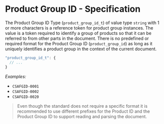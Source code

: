 # Product Group ID - Specification

The Product Group ID Type (`product_group_id_t`) of value type `string` with 1
or more characters is a reference token for product group instances. The value
is a token required to identify a group of products so that it can be referred
to from other parts in the document. There is no predefined or required format
for the Product Group ID (`product_group_id`) as long as it uniquely identifies
a product group in the context of the current document.

```javascript
"product_group_id_t": {
  // ...
}
```

*Examples:*

* `CSAFGID-0001`
* `CSAFGID-0002`
* `CSAFGID-0020`

> Even though the standard does not require a specific format it is recommended
> to use different prefixes for the Product ID and the Product Group ID to
> support reading and parsing the document.
